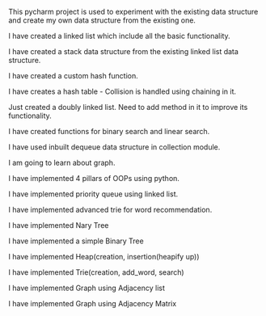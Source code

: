 This pycharm project is used to experiment with the existing data structure
and create my own data structure from the existing one.

I have created a linked list which include all the basic functionality.

I have created a stack data structure from the existing linked list data structure.

I have created a custom hash function.

I have creates a hash table
    - Collision is handled using chaining in it.

Just created a doubly linked list. Need to add method in it to improve its functionality.

I have created functions for binary search and linear search.

I have used inbuilt dequeue data structure in collection module.

I am going to learn about graph.

I have implemented 4 pillars of OOPs using python.

I have implemented priority queue using linked list.

I have implemented advanced trie for word recommendation.

I have implemented Nary Tree 

I have implemented a simple Binary Tree

I have implemented Heap(creation, insertion(heapify up))

I have implemented Trie(creation, add_word, search)

I have implemented Graph using Adjacency list

I have implemented Graph using Adjacency Matrix
